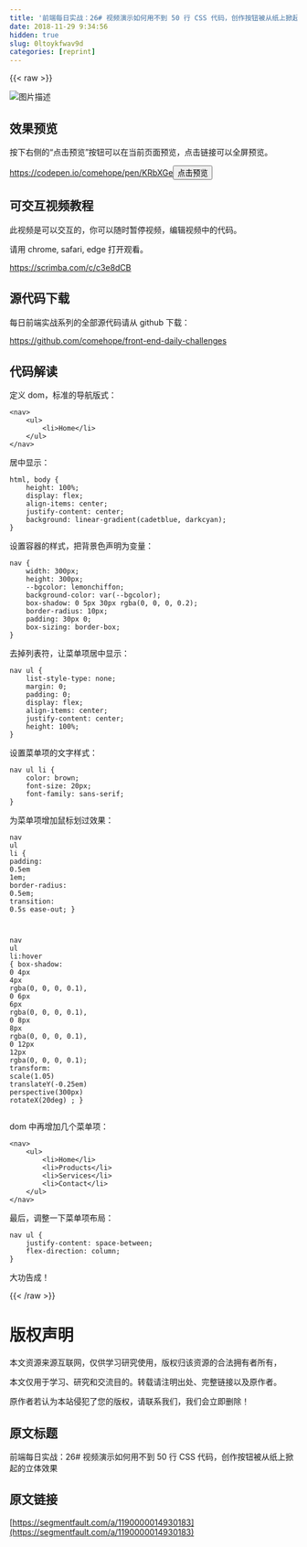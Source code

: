 ```yaml
---
title: '前端每日实战：26# 视频演示如何用不到 50 行 CSS 代码，创作按钮被从纸上掀起的立体效果' 
date: 2018-11-29 9:34:56
hidden: true
slug: 0ltoykfwav9d
categories: [reprint]
---
```


{{< raw >}}

                    
<p><span class="img-wrap"><img data-src="/img/bVbcWKg?w=500&amp;h=500" src="https://static.alili.tech/img/bVbcWKg?w=500&amp;h=500" alt="图片描述" title="图片描述" style="cursor: pointer; display: inline;"></span></p>
<h2 id="articleHeader0">效果预览</h2>
<p>按下右侧的“点击预览”按钮可以在当前页面预览，点击链接可以全屏预览。</p>
<p><a href="https://codepen.io/comehope/pen/KRbXGe" rel="nofollow noreferrer" target="_blank">https://codepen.io/comehope/pen/KRbXGe</a><button class="btn btn-xs btn-default ml10 preview" data-url="comehope/pen/KRbXGe" data-typeid="3">点击预览</button></p>
<h2 id="articleHeader1">可交互视频教程</h2>
<p>此视频是可以交互的，你可以随时暂停视频，编辑视频中的代码。</p>
<p>请用 chrome, safari, edge 打开观看。</p>
<p><a href="https://scrimba.com/c/c3e8dCB" rel="nofollow noreferrer" target="_blank">https://scrimba.com/c/c3e8dCB</a></p>
<h2 id="articleHeader2">源代码下载</h2>
<p>每日前端实战系列的全部源代码请从 github 下载：</p>
<p><a href="https://github.com/comehope/front-end-daily-challenges" rel="nofollow noreferrer" target="_blank">https://github.com/comehope/front-end-daily-challenges</a></p>
<h2 id="articleHeader3">代码解读</h2>
<p>定义 dom，标准的导航版式：</p>
<div class="widget-codetool" style="display:none;">
      <div class="widget-codetool--inner">
      <span class="selectCode code-tool" data-toggle="tooltip" data-placement="top" title="" data-original-title="全选"></span>
      <span type="button" class="copyCode code-tool" data-toggle="tooltip" data-placement="top" data-clipboard-text="<nav>
    <ul>
        <li>Home</li>
    </ul>
</nav>" title="" data-original-title="复制"></span>
      <span type="button" class="saveToNote code-tool" data-toggle="tooltip" data-placement="top" title="" data-original-title="放进笔记"></span>
      </div>
      </div><pre class="xml hljs"><code class="html"><span class="hljs-tag">&lt;<span class="hljs-name">nav</span>&gt;</span>
    <span class="hljs-tag">&lt;<span class="hljs-name">ul</span>&gt;</span>
        <span class="hljs-tag">&lt;<span class="hljs-name">li</span>&gt;</span>Home<span class="hljs-tag">&lt;/<span class="hljs-name">li</span>&gt;</span>
    <span class="hljs-tag">&lt;/<span class="hljs-name">ul</span>&gt;</span>
<span class="hljs-tag">&lt;/<span class="hljs-name">nav</span>&gt;</span></code></pre>
<p>居中显示：</p>
<div class="widget-codetool" style="display:none;">
      <div class="widget-codetool--inner">
      <span class="selectCode code-tool" data-toggle="tooltip" data-placement="top" title="" data-original-title="全选"></span>
      <span type="button" class="copyCode code-tool" data-toggle="tooltip" data-placement="top" data-clipboard-text="html, body {
    height: 100%;
    display: flex;
    align-items: center;
    justify-content: center;
    background: linear-gradient(cadetblue, darkcyan);
}" title="" data-original-title="复制"></span>
      <span type="button" class="saveToNote code-tool" data-toggle="tooltip" data-placement="top" title="" data-original-title="放进笔记"></span>
      </div>
      </div><pre class="css hljs"><code class="css"><span class="hljs-selector-tag">html</span>, <span class="hljs-selector-tag">body</span> {
    <span class="hljs-attribute">height</span>: <span class="hljs-number">100%</span>;
    <span class="hljs-attribute">display</span>: flex;
    <span class="hljs-attribute">align-items</span>: center;
    <span class="hljs-attribute">justify-content</span>: center;
    <span class="hljs-attribute">background</span>: <span class="hljs-built_in">linear-gradient</span>(cadetblue, darkcyan);
}</code></pre>
<p>设置容器的样式，把背景色声明为变量：</p>
<div class="widget-codetool" style="display:none;">
      <div class="widget-codetool--inner">
      <span class="selectCode code-tool" data-toggle="tooltip" data-placement="top" title="" data-original-title="全选"></span>
      <span type="button" class="copyCode code-tool" data-toggle="tooltip" data-placement="top" data-clipboard-text="nav {
    width: 300px;
    height: 300px;
    --bgcolor: lemonchiffon;
    background-color: var(--bgcolor);
    box-shadow: 0 5px 30px rgba(0, 0, 0, 0.2);
    border-radius: 10px;
    padding: 30px 0;
    box-sizing: border-box;
}" title="" data-original-title="复制"></span>
      <span type="button" class="saveToNote code-tool" data-toggle="tooltip" data-placement="top" title="" data-original-title="放进笔记"></span>
      </div>
      </div><pre class="css hljs"><code class="css"><span class="hljs-selector-tag">nav</span> {
    <span class="hljs-attribute">width</span>: <span class="hljs-number">300px</span>;
    <span class="hljs-attribute">height</span>: <span class="hljs-number">300px</span>;
    <span class="hljs-attribute">--bgcolor</span>: lemonchiffon;
    <span class="hljs-attribute">background-color</span>: <span class="hljs-built_in">var</span>(--bgcolor);
    <span class="hljs-attribute">box-shadow</span>: <span class="hljs-number">0</span> <span class="hljs-number">5px</span> <span class="hljs-number">30px</span> <span class="hljs-built_in">rgba</span>(0, 0, 0, 0.2);
    <span class="hljs-attribute">border-radius</span>: <span class="hljs-number">10px</span>;
    <span class="hljs-attribute">padding</span>: <span class="hljs-number">30px</span> <span class="hljs-number">0</span>;
    <span class="hljs-attribute">box-sizing</span>: border-box;
}</code></pre>
<p>去掉列表符，让菜单项居中显示：</p>
<div class="widget-codetool" style="display:none;">
      <div class="widget-codetool--inner">
      <span class="selectCode code-tool" data-toggle="tooltip" data-placement="top" title="" data-original-title="全选"></span>
      <span type="button" class="copyCode code-tool" data-toggle="tooltip" data-placement="top" data-clipboard-text="nav ul {
    list-style-type: none;
    margin: 0;
    padding: 0;
    display: flex;
    align-items: center;
    justify-content: center;
    height: 100%;
}" title="" data-original-title="复制"></span>
      <span type="button" class="saveToNote code-tool" data-toggle="tooltip" data-placement="top" title="" data-original-title="放进笔记"></span>
      </div>
      </div><pre class="css hljs"><code class="css"><span class="hljs-selector-tag">nav</span> <span class="hljs-selector-tag">ul</span> {
    <span class="hljs-attribute">list-style-type</span>: none;
    <span class="hljs-attribute">margin</span>: <span class="hljs-number">0</span>;
    <span class="hljs-attribute">padding</span>: <span class="hljs-number">0</span>;
    <span class="hljs-attribute">display</span>: flex;
    <span class="hljs-attribute">align-items</span>: center;
    <span class="hljs-attribute">justify-content</span>: center;
    <span class="hljs-attribute">height</span>: <span class="hljs-number">100%</span>;
}</code></pre>
<p>设置菜单项的文字样式：</p>
<div class="widget-codetool" style="display:none;">
      <div class="widget-codetool--inner">
      <span class="selectCode code-tool" data-toggle="tooltip" data-placement="top" title="" data-original-title="全选"></span>
      <span type="button" class="copyCode code-tool" data-toggle="tooltip" data-placement="top" data-clipboard-text="nav ul li {
    color: brown;
    font-size: 20px;
    font-family: sans-serif;
}" title="" data-original-title="复制"></span>
      <span type="button" class="saveToNote code-tool" data-toggle="tooltip" data-placement="top" title="" data-original-title="放进笔记"></span>
      </div>
      </div><pre class="css hljs"><code class="css"><span class="hljs-selector-tag">nav</span> <span class="hljs-selector-tag">ul</span> <span class="hljs-selector-tag">li</span> {
    <span class="hljs-attribute">color</span>: brown;
    <span class="hljs-attribute">font-size</span>: <span class="hljs-number">20px</span>;
    <span class="hljs-attribute">font-family</span>: sans-serif;
}</code></pre>
<p>为菜单项增加鼠标划过效果：</p>
<div class="widget-codetool" style="display:none;">
      <div class="widget-codetool--inner">
      <span class="selectCode code-tool" data-toggle="tooltip" data-placement="top" title="" data-original-title="全选"></span>
      <span type="button" class="copyCode code-tool" data-toggle="tooltip" data-placement="top" data-clipboard-text="nav ul li {
    padding: 0.5em 1em;
    border-radius: 0.5em;
    transition: 0.5s ease-out;
}

nav ul li:hover {
    box-shadow: 0 4px 4px rgba(0, 0, 0, 0.1),
                0 6px 6px rgba(0, 0, 0, 0.1),
                0 8px 8px rgba(0, 0, 0, 0.1),
                0 12px 12px rgba(0, 0, 0, 0.1);
    transform: scale(1.05) translateY(-0.25em) perspective(300px) rotateX(20deg) ;
}" title="" data-original-title="复制"></span>
      <span type="button" class="saveToNote code-tool" data-toggle="tooltip" data-placement="top" title="" data-original-title="放进笔记"></span>
      </div>
      </div><pre class="css hljs"><code class="css"><span class="hljs-selector-tag">nav</span> <span class="hljs-selector-tag">ul</span> <span class="hljs-selector-tag">li</span> {
    <span class="hljs-attribute">padding</span>: <span class="hljs-number">0.5em</span> <span class="hljs-number">1em</span>;
    <span class="hljs-attribute">border-radius</span>: <span class="hljs-number">0.5em</span>;
    <span class="hljs-attribute">transition</span>: <span class="hljs-number">0.5s</span> ease-out;
}

<span class="hljs-selector-tag">nav</span> <span class="hljs-selector-tag">ul</span> <span class="hljs-selector-tag">li</span><span class="hljs-selector-pseudo">:hover</span> {
    <span class="hljs-attribute">box-shadow</span>: <span class="hljs-number">0</span> <span class="hljs-number">4px</span> <span class="hljs-number">4px</span> <span class="hljs-built_in">rgba</span>(0, 0, 0, 0.1),
                <span class="hljs-number">0</span> <span class="hljs-number">6px</span> <span class="hljs-number">6px</span> <span class="hljs-built_in">rgba</span>(0, 0, 0, 0.1),
                <span class="hljs-number">0</span> <span class="hljs-number">8px</span> <span class="hljs-number">8px</span> <span class="hljs-built_in">rgba</span>(0, 0, 0, 0.1),
                <span class="hljs-number">0</span> <span class="hljs-number">12px</span> <span class="hljs-number">12px</span> <span class="hljs-built_in">rgba</span>(0, 0, 0, 0.1);
    <span class="hljs-attribute">transform</span>: <span class="hljs-built_in">scale</span>(1.05) <span class="hljs-built_in">translateY</span>(-0.25em) <span class="hljs-built_in">perspective</span>(300px) <span class="hljs-built_in">rotateX</span>(20deg) ;
}</code></pre>
<p>dom 中再增加几个菜单项：</p>
<div class="widget-codetool" style="display:none;">
      <div class="widget-codetool--inner">
      <span class="selectCode code-tool" data-toggle="tooltip" data-placement="top" title="" data-original-title="全选"></span>
      <span type="button" class="copyCode code-tool" data-toggle="tooltip" data-placement="top" data-clipboard-text="<nav>
    <ul>
        <li>Home</li>
        <li>Products</li>
        <li>Services</li>
        <li>Contact</li>
    </ul>
</nav>" title="" data-original-title="复制"></span>
      <span type="button" class="saveToNote code-tool" data-toggle="tooltip" data-placement="top" title="" data-original-title="放进笔记"></span>
      </div>
      </div><pre class="xml hljs"><code class="html"><span class="hljs-tag">&lt;<span class="hljs-name">nav</span>&gt;</span>
    <span class="hljs-tag">&lt;<span class="hljs-name">ul</span>&gt;</span>
        <span class="hljs-tag">&lt;<span class="hljs-name">li</span>&gt;</span>Home<span class="hljs-tag">&lt;/<span class="hljs-name">li</span>&gt;</span>
        <span class="hljs-tag">&lt;<span class="hljs-name">li</span>&gt;</span>Products<span class="hljs-tag">&lt;/<span class="hljs-name">li</span>&gt;</span>
        <span class="hljs-tag">&lt;<span class="hljs-name">li</span>&gt;</span>Services<span class="hljs-tag">&lt;/<span class="hljs-name">li</span>&gt;</span>
        <span class="hljs-tag">&lt;<span class="hljs-name">li</span>&gt;</span>Contact<span class="hljs-tag">&lt;/<span class="hljs-name">li</span>&gt;</span>
    <span class="hljs-tag">&lt;/<span class="hljs-name">ul</span>&gt;</span>
<span class="hljs-tag">&lt;/<span class="hljs-name">nav</span>&gt;</span></code></pre>
<p>最后，调整一下菜单项布局：</p>
<div class="widget-codetool" style="display:none;">
      <div class="widget-codetool--inner">
      <span class="selectCode code-tool" data-toggle="tooltip" data-placement="top" title="" data-original-title="全选"></span>
      <span type="button" class="copyCode code-tool" data-toggle="tooltip" data-placement="top" data-clipboard-text="nav ul {
    justify-content: space-between;
    flex-direction: column;
}" title="" data-original-title="复制"></span>
      <span type="button" class="saveToNote code-tool" data-toggle="tooltip" data-placement="top" title="" data-original-title="放进笔记"></span>
      </div>
      </div><pre class="css hljs"><code class="css"><span class="hljs-selector-tag">nav</span> <span class="hljs-selector-tag">ul</span> {
    <span class="hljs-attribute">justify-content</span>: space-between;
    <span class="hljs-attribute">flex-direction</span>: column;
}</code></pre>
<p>大功告成！</p>

                
{{< /raw >}}

# 版权声明
本文资源来源互联网，仅供学习研究使用，版权归该资源的合法拥有者所有，

本文仅用于学习、研究和交流目的。转载请注明出处、完整链接以及原作者。

原作者若认为本站侵犯了您的版权，请联系我们，我们会立即删除！

## 原文标题
前端每日实战：26# 视频演示如何用不到 50 行 CSS 代码，创作按钮被从纸上掀起的立体效果

## 原文链接
[https://segmentfault.com/a/1190000014930183](https://segmentfault.com/a/1190000014930183)

